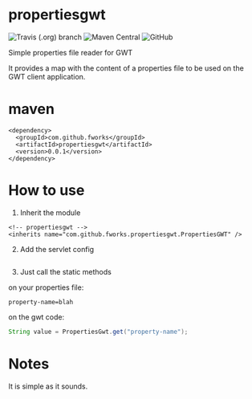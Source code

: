 # propertiesgwt

![Travis (.org) branch](https://img.shields.io/travis/fworks/propertiesgwt/master.svg)
![Maven Central](https://img.shields.io/maven-central/v/com.github.fworks/propertiesgwt.svg)
![GitHub](https://img.shields.io/github/license/fworks/propertiesgwt.svg)

Simple properties file reader for GWT

It provides a map with the content of a properties file to be used on the GWT client application.

# maven

```
<dependency>
  <groupId>com.github.fworks</groupId>
  <artifactId>propertiesgwt</artifactId>
  <version>0.0.1</version>
</dependency>
```

# How to use

1) Inherit the module

```
<!-- propertiesgwt -->
<inherits name="com.github.fworks.propertiesgwt.PropertiesGWT" />
```
   
2) Add the servlet config

```
```

3) Just call the static methods

on your properties file:

```properties
property-name=blah
```

on the gwt code:

```java
String value = PropertiesGwt.get("property-name");
```
				
        
# Notes

It is simple as it sounds.
